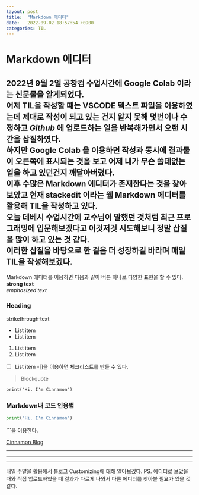 ```yaml
---
layout: post
title:  "Markdown 에디터"
date:   2022-09-02 18:57:54 +0900
categories: TIL
---
```


# Markdown 에디터
2022년 9월 2일 공창컴 수업시간에 __Google Colab__ 이라는 신문물을 알게되었다.  
어제 TIL을 작성할 때는 __VSCODE__ 텍스트 파일을 이용하였는데 제대로 작성이 되고 있는 건지 알지 못해 몇번이나 수정하고 _Github_ 에 업로드하는 일을 반복해가면서 오랜 시간을 삽질하였다.  
하지만 __Google Colab__ 을 이용하면 작성과 동시에 결과물이 오른쪽에 표시되는 것을 보고 어제 내가 무슨 쓸데없는 일을 하고 있던건지 깨달아버렸다.  
이후 수많은 Markdown 에디터가 존재한다는 것을 찾아보았고 현재 __stackedit__ 이라는 웹 Markdown 에디터를 활용해 TIL을 작성하고 있다.  
오늘 데베시 수업시간에 교수님이 말했던 것처럼 최근 프로그래밍에 입문해보겠다고 이것저것 시도해보니 정말 삽질을 많이 하고 있는 것 같다.  
이러한 삽질을 바탕으로 한 걸음 더 성장하길 바라며 매일 TIL을 작성해보겠다.
---
Markdown 에디터를 이용하면 다음과 같이 버튼 하나로 다양한 표현을 할 수 있다.
**strong text**  
*emphasized text*
### Heading
~~strikethrough text~~

 - List item
 - List item

1. List item
2. List item

 - [ ] List item
	-[]을 이용하면 체크리스트를 만들 수 있다.
	

> Blockquote

    print("Hi. I'm Cinnamon")
    
### Markdown내 코드 인용법
``` python
print("Hi. I'm Cinnamon")
```
&#96;&#96;&#96;을 이용한다.

[Cinnamon Blog](https://cinnamon22.github.io)  

___
***
---
  
내일 주말을 활용해서 블로그 Customizing에 대해 알아보겠다.
PS. 에디터로 보았을 때와 직접 업로드하였을 때 결과가 다르게 나와서 다른 에디터를 찾아볼 필요가 있을 것 같다.